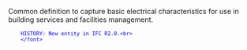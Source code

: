 ﻿Common definition to capture basic electrical characteristics for use in building services and facilities management.

> <font color="#0000ff" size="-1">
    	HISTORY: New entity in IFC R2.0.<br>
    	</font>
